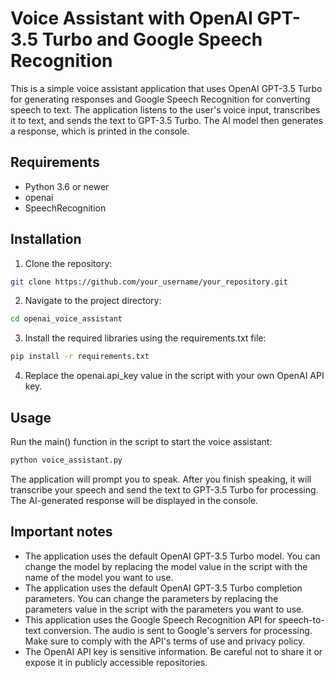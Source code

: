 # Voice Assistant with OpenAI GPT-3.5 Turbo and Google Speech Recognition

This is a simple voice assistant application that uses OpenAI GPT-3.5 Turbo for generating responses and Google Speech Recognition for converting speech to text. The application listens to the user's voice input, transcribes it to text, and sends the text to GPT-3.5 Turbo. The AI model then generates a response, which is printed in the console.

## Requirements

- Python 3.6 or newer
- openai
- SpeechRecognition

## Installation

1. Clone the repository:

```bash
git clone https://github.com/your_username/your_repository.git
```

2. Navigate to the project directory:

```bash
cd openai_voice_assistant
```

3. Install the required libraries using the requirements.txt file:
    
```bash
pip install -r requirements.txt
```

4. Replace the openai.api_key value in the script with your own OpenAI API key.


## Usage

Run the main() function in the script to start the voice assistant:

```bash
python voice_assistant.py
```

The application will prompt you to speak. After you finish speaking, it will transcribe your speech and send the text to GPT-3.5 Turbo for processing. The AI-generated response will be displayed in the console.

## Important notes

- The application uses the default OpenAI GPT-3.5 Turbo model. You can change the model by replacing the model value in the script with the name of the model you want to use.
- The application uses the default OpenAI GPT-3.5 Turbo completion parameters. You can change the parameters by replacing the parameters value in the script with the parameters you want to use.
- This application uses the Google Speech Recognition API for speech-to-text conversion. The audio is sent to Google's servers for processing. Make sure to comply with the API's terms of use and privacy policy.
- The OpenAI API key is sensitive information. Be careful not to share it or expose it in publicly accessible repositories.
